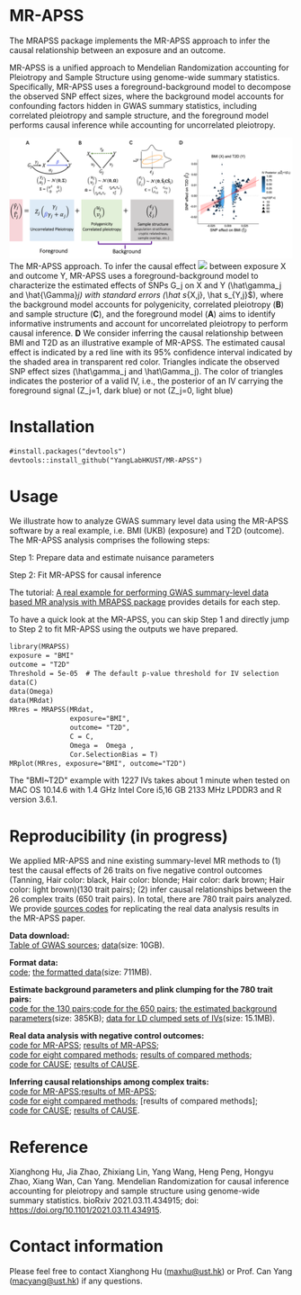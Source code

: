 # MR-APSS
The MRAPSS package implements the MR-APSS approach to infer the causal relationship between an exposure and an outcome.

MR-APSS is a unified approach to Mendelian Randomization accounting for Pleiotropy and Sample Structure using genome-wide summary statistics. Specifically, MR-APSS uses a foreground-background model to decompose the observed SNP effect sizes, where the background model accounts for confounding factors hidden in GWAS summary statistics, including correlated pleiotropy and sample structure, and the foreground model performs causal inference while accounting for uncorrelated pleiotropy.

![The MR-APSS appoach](https://github.com/YangLabHKUST/MRAPSS_RealDataAnalysis_reproduce/blob/master/Fig1.png)
The MR-APSS approach. To infer the causal effect <img src="https://render.githubusercontent.com/render/math?math=\beta"> between exposure X and outcome Y,
MR-APSS uses a foreground-background model to characterize the estimated effects of SNPs G_j on X and Y (\hat\gamma_j and \hat{\Gamma}_j)  with standard errors (\hat s_{X,j}, \hat s_{Y,j}$), where the background model accounts for polygenicity, correlated pleiotropy (**B**) and sample structure (**C**), and the foreground model (**A**) aims to identify informative instruments and account for uncorrelated pleiotropy to perform causal inference. **D** We consider inferring the causal relationship between BMI and T2D as an illustrative example of MR-APSS. The estimated causal effect is indicated by a red line with its 95% confidence interval indicated by the shaded area in transparent red color. Triangles indicate the observed SNP effect sizes (\hat\gamma_j and \hat\Gamma_j). The color of triangles indicates the posterior of a valid IV, i.e., the posterior of an IV carrying the foreground signal (Z_j=1, dark blue) or not (Z_j=0, light blue)

# Installation 
```{r}
#install.packages("devtools")
devtools::install_github("YangLabHKUST/MR-APSS")
```

# Usage
We illustrate how to analyze GWAS summary level data using the MR-APSS software by a real example, i.e. BMI (UKB) (exposure) and T2D (outcome). The MR-APSS analysis comprises the following steps:

 Step 1: Prepare data and estimate nuisance parameters 
 
 Step 2: Fit MR-APSS for causal inference
 

The tutorial:  [A real example for performing GWAS summary-level data based MR analysis with MRAPSS package](https://github.com/YangLabHKUST/MR-APSS/blob/master/MRAPSS_Rpackage_Tutorial.pdf) provides details for each step.

To have a quick look at the MR-APSS, you can skip Step 1 and directly jump to Step 2 to fit MR-APSS using the outputs we have prepared.
```{r}
library(MRAPSS)
exposure = "BMI"
outcome = "T2D"
Threshold = 5e-05  # The default p-value threshold for IV selection 
data(C)
data(Omega)
data(MRdat)
MRres = MRAPSS(MRdat,
               exposure="BMI",
               outcome= "T2D",
               C = C,
               Omega =  Omega ,
               Cor.SelectionBias = T)
MRplot(MRres, exposure="BMI", outcome="T2D")
```
The "BMI~T2D" example with 1227 IVs takes about 1 minute when tested on MAC OS 10.14.6 with 1.4 GHz Intel Core i5,16 GB 2133 MHz LPDDR3 and R version 3.6.1. 

<!-- We provide an example R code in "MR-APSS/example" for performing MR analysis with the other five MR methods (IVW, Egger, MRMix, RAPS, and CAUSE). -->

# Reproducibility (in progress)
We applied MR-APSS and nine existing summary-level MR methods to (1) test the causal effects of 26 traits on five negative control outcomes (Tanning, Hair color: black, Hair color: blonde; Hair color: dark brown; Hair color: light brown)(130 trait pairs); (2) infer causal relationships between the 26 complex traits (650 trait pairs). In total, there are 780 trait pairs analyzed. We provide [sources codes](https://github.com/YangLabHKUST/MRAPSS_RealDataAnalysis_reproduce) for replicating the real data analysis results in the MR-APSS paper. 

**Data download:**  
[Table of GWAS sources](https://github.com/YangLabHKUST/MRAPSS_RealDataAnalysis_reproduce/blob/master/GWAS_26and5_source.csv); [data](https://gohkust-my.sharepoint.com/:u:/g/personal/maxhu_ust_hk/ES9MymhzqMVDhT5L0uwoD0EBHYeLC2wj2CIVcqYm4dJBRQ?e=kvnQlz)(size: 10GB).

**Format data:**  
[code](https://htmlpreview.github.io/?https://github.com/YangLabHKUST/MRAPSS_RealDataAnalysis_reproduce/blob/master/Format_GWASdata.html); [the formatted data](https://gohkust-my.sharepoint.com/:u:/g/personal/maxhu_ust_hk/EVe128zsM5BKm1vze-PaKrUBAaFSvniwNWxkX4HJBO_lJA?e=IRn46T)(size: 711MB).

<!-- We provide [GWAS summary-level datasets] for the five negative control outcomes (Tanning, Hair color: black, Hair color: blonde; Hair color: dark brown; Hair color: light brown) and 26 complex traits. The detailed information for the sources of GWAS datasets is summarized in a [CSV file](https://github.com/YangLabHKUST/MRAPSS_RealDataAnalysis_reproduce/blob/master/GWAS_26and5_source.csv).  
Next, an important step is to format the GWAS summary statistics for the MR_APSS analysis: [code](https://htmlpreview.github.io/?https://github.com/YangLabHKUST/MRAPSS_RealDataAnalysis_reproduce/blob/master/Format_GWASdata.html) and [the formatted datasets](). -->

**Estimate background parameters and plink clumping for the 780 trait pairs:**  
[code for the 130 pairs](https://htmlpreview.github.io/?https://github.com/YangLabHKUST/MRAPSS_RealDataAnalysis_reproduce/blob/master/NC_BackgroundParametersEst_Clumping.html);[code for the 650 pairs](https://htmlpreview.github.io/?https://github.com/YangLabHKUST/MRAPSS_RealDataAnalysis_reproduce/blob/master/Traits_BackgroundParametersEst_Clumping.html); [the estimated background parameters](https://gohkust-my.sharepoint.com/:u:/g/personal/maxhu_ust_hk/ESy5hhtWkpxLt7ikJ55d58QBJxiNqfOUhSEExwVynhPVvA?e=Mf7CjS)(size: 385KB); [data for LD clumped sets of IVs](https://gohkust-my.sharepoint.com/:u:/g/personal/maxhu_ust_hk/EclXsws3J3RNoZDt4Hvgjq4BFPm8amaQuRRpcbt7_eaVHA?e=Agxn2I)(size: 15.1MB).

**Real data analysis with negative control outcomes:**  
[code for MR-APSS](https://htmlpreview.github.io/?https://github.com/YangLabHKUST/MRAPSS_RealDataAnalysis_reproduce/blob/master/NC_MR-APSS.html); [results of MR-APSS](https://github.com/YangLabHKUST/MRAPSS_RealDataAnalysis_reproduce/blob/master/NC_MRAPSS.MRres);  
[code for eight compared methods](https://htmlpreview.github.io/?https://github.com/YangLabHKUST/MRAPSS_RealDataAnalysis_reproduce/blob/master/NC_8MRmethods.html); [results of compared methods](https://github.com/YangLabHKUST/MRAPSS_RealDataAnalysis_reproduce/blob/master/NC_8methods.MRres);  
[code for CAUSE](https://htmlpreview.github.io/?https://github.com/YangLabHKUST/MRAPSS_RealDataAnalysis_reproduce/blob/master/NC_CAUSE.html); [results of CAUSE](https://github.com/YangLabHKUST/MRAPSS_RealDataAnalysis_reproduce/blob/master/NC_CAUSE.MRres).
<!-- (https://github.com/YangLabHKUST/MRAPSS_RealDataAnalysis_reproduce/blob/master/NC_CAUSE_MRres). -->
<!-- [code for estimating background parameters and plink clumping](https://htmlpreview.github.io/?https://github.com/YangLabHKUST/MRAPSS_RealDataAnalysis_reproduce/blob/master/NC_BackgroundParametersEst_Clumping.html) and the outputs: [the estimated background parameters](https://gohkust-my.sharepoint.com/:u:/g/personal/maxhu_ust_hk/ESy5hhtWkpxLt7ikJ55d58QBJxiNqfOUhSEExwVynhPVvA?e=Mf7CjS) and [the clumped IV datasets](https://gohkust-my.sharepoint.com/:u:/g/personal/maxhu_ust_hk/ERjc_iN5xbROm3yeZ8fHKtEB6N-0IDcndvbdMrCfztwtsw?e=h5hjpH).  -->

**Inferring causal relationships among complex traits:**  
[code for MR-APSS](https://htmlpreview.github.io/?https://github.com/YangLabHKUST/MRAPSS_RealDataAnalysis_reproduce/blob/master/Traits_MR-APSS.html);[results of MR-APSS](https://github.com/YangLabHKUST/MRAPSS_RealDataAnalysis_reproduce/blob/master/Traits_MRAPSS.MRres);  
[code for eight compared methods](https://htmlpreview.github.io/?https://github.com/YangLabHKUST/MRAPSS_RealDataAnalysis_reproduce/blob/master/Traits_8MRmethods.html); [results of compared methods];  
[code for CAUSE](https://htmlpreview.github.io/?https://github.com/YangLabHKUST/MRAPSS_RealDataAnalysis_reproduce/blob/master/Traits_CAUSE.html); [results of CAUSE](https://github.com/YangLabHKUST/MRAPSS_RealDataAnalysis_reproduce/blob/master/Traits_CAUSE.MRres). 

<!-- [code for estimating background parameters and plink clumping](https://htmlpreview.github.io/?https://github.com/YangLabHKUST/MRAPSS_RealDataAnalysis_reproduce/blob/master/Traits_BackgroundParametersEst_Clumping.html) and the outputs: [the estimated background parameters](https://gohkust-my.sharepoint.com/:u:/g/personal/maxhu_ust_hk/ESy5hhtWkpxLt7ikJ55d58QBJxiNqfOUhSEExwVynhPVvA?e=Mf7CjS) and [the clumped IV datasets](https://gohkust-my.sharepoint.com/:u:/g/personal/maxhu_ust_hk/ERjc_iN5xbROm3yeZ8fHKtEB6N-0IDcndvbdMrCfztwtsw?e=h5hjpH);-->


# Reference
Xianghong Hu, Jia Zhao, Zhixiang Lin, Yang Wang, Heng Peng, Hongyu Zhao, Xiang Wan, Can Yang. Mendelian Randomization for causal inference accounting for pleiotropy and sample structure using genome-wide summary statistics. bioRxiv 2021.03.11.434915; doi: https://doi.org/10.1101/2021.03.11.434915.

# Contact information

Please feel free to contact Xianghong Hu (maxhu@ust.hk) or Prof. Can Yang (macyang@ust.hk) if any questions.
